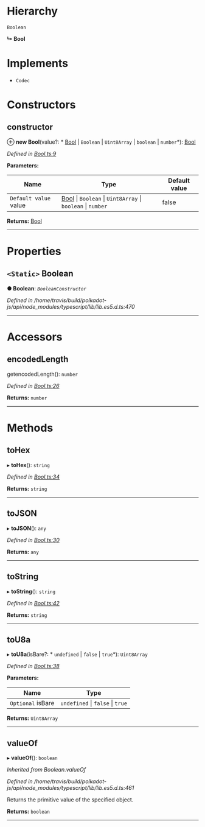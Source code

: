 

# Hierarchy

 `Boolean`

**↳ Bool**

# Implements

* `Codec`

# Constructors

<a id="constructor"></a>

##  constructor

⊕ **new Bool**(value?: * [Bool](_bool_.bool.md) &#124; `Boolean` &#124; `Uint8Array` &#124; `boolean` &#124; `number`*): [Bool](_bool_.bool.md)

*Defined in [Bool.ts:9](https://github.com/polkadot-js/api/blob/d0ff893/packages/types/src/Bool.ts#L9)*

**Parameters:**

| Name | Type | Default value |
| ------ | ------ | ------ |
| `Default value` value |  [Bool](_bool_.bool.md) &#124; `Boolean` &#124; `Uint8Array` &#124; `boolean` &#124; `number`| false |

**Returns:** [Bool](_bool_.bool.md)

___

# Properties

<a id="boolean"></a>

## `<Static>` Boolean

**● Boolean**: *`BooleanConstructor`*

*Defined in /home/travis/build/polkadot-js/api/node_modules/typescript/lib/lib.es5.d.ts:470*

___

# Accessors

<a id="encodedlength"></a>

##  encodedLength

getencodedLength(): `number`

*Defined in [Bool.ts:26](https://github.com/polkadot-js/api/blob/d0ff893/packages/types/src/Bool.ts#L26)*

**Returns:** `number`

___

# Methods

<a id="tohex"></a>

##  toHex

▸ **toHex**(): `string`

*Defined in [Bool.ts:34](https://github.com/polkadot-js/api/blob/d0ff893/packages/types/src/Bool.ts#L34)*

**Returns:** `string`

___
<a id="tojson"></a>

##  toJSON

▸ **toJSON**(): `any`

*Defined in [Bool.ts:30](https://github.com/polkadot-js/api/blob/d0ff893/packages/types/src/Bool.ts#L30)*

**Returns:** `any`

___
<a id="tostring"></a>

##  toString

▸ **toString**(): `string`

*Defined in [Bool.ts:42](https://github.com/polkadot-js/api/blob/d0ff893/packages/types/src/Bool.ts#L42)*

**Returns:** `string`

___
<a id="tou8a"></a>

##  toU8a

▸ **toU8a**(isBare?: * `undefined` &#124; `false` &#124; `true`*): `Uint8Array`

*Defined in [Bool.ts:38](https://github.com/polkadot-js/api/blob/d0ff893/packages/types/src/Bool.ts#L38)*

**Parameters:**

| Name | Type |
| ------ | ------ |
| `Optional` isBare |  `undefined` &#124; `false` &#124; `true`|

**Returns:** `Uint8Array`

___
<a id="valueof"></a>

##  valueOf

▸ **valueOf**(): `boolean`

*Inherited from Boolean.valueOf*

*Defined in /home/travis/build/polkadot-js/api/node_modules/typescript/lib/lib.es5.d.ts:461*

Returns the primitive value of the specified object.

**Returns:** `boolean`

___

